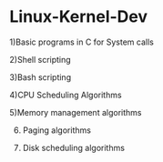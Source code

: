 # Linux-Kernel-Dev
1)Basic programs in C for System calls

2)Shell scripting

3)Bash scripting

4)CPU Scheduling Algorithms

5)Memory management algorithms

6) Paging algorithms

7) Disk scheduling algorithms
